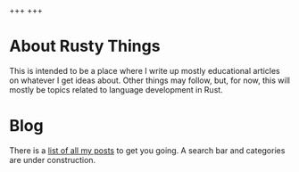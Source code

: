 +++
+++

# About Rusty Things
This is intended to be a place where I write up mostly educational articles on whatever I get ideas about.
Other things may follow, but, for now, this will mostly be topics related to language development in Rust.

# Blog
There is a [list of all my posts](/blog) to get you going.
A search bar and categories are under construction.